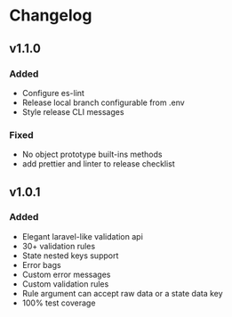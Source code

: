 # Changelog

## v1.1.0
### Added
- Configure es-lint
- Release local branch configurable from .env
- Style release CLI messages
### Fixed
- No object prototype built-ins methods
- add prettier and linter to release checklist

## v1.0.1
### Added
- Elegant laravel-like validation api
- 30+ validation rules
- State nested keys support
- Error bags
- Custom error messages
- Custom validation rules
- Rule argument can accept raw data or a state data key
- 100% test coverage
